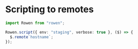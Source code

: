 # Scripting to remotes

```ts
import Rowen from "rowen";

Rowen.script({ env: "staging", verbose: true }, ($) => {
  $.remote`hostname`;
});
```
